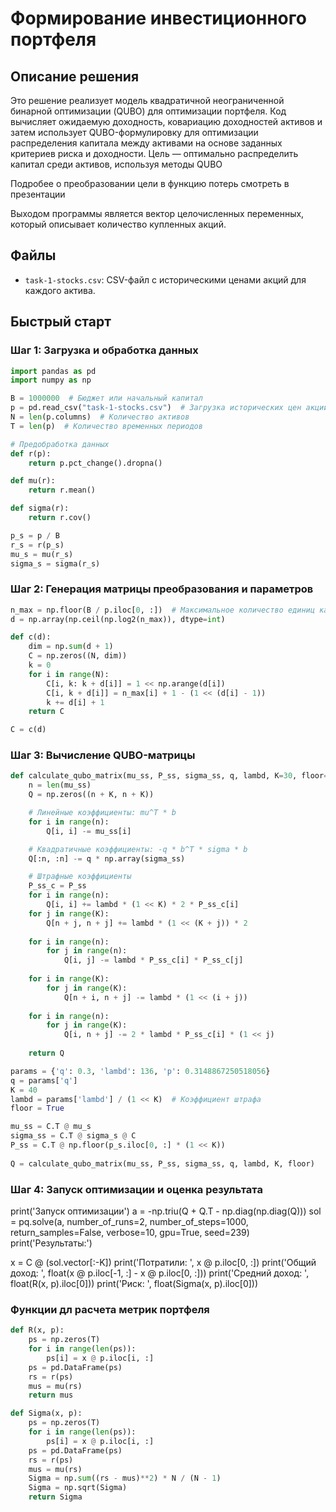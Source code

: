 # Формирование инвестиционного портфеля

## Описание решения

Это решение реализует модель квадратичной неограниченной бинарной оптимизации (QUBO) для оптимизации портфеля. Код вычисляет ожидаемую доходность, ковариацию доходностей активов и затем использует QUBO-формулировку для оптимизации распределения капитала между активами на основе заданных критериев риска и доходности. Цель — оптимально распределить капитал среди активов, используя методы QUBO

Подробее о преобразовании цели в функцию потерь смотреть в презентации


Выходом программы является вектор целочисленных переменных, который описывает количество купленных акций. 

## Файлы

- `task-1-stocks.csv`: CSV-файл с историческими ценами акций для каждого актива. 

## Быстрый старт

### Шаг 1: Загрузка и обработка данных

```python
import pandas as pd
import numpy as np

B = 1000000  # Бюджет или начальный капитал
p = pd.read_csv("task-1-stocks.csv")  # Загрузка исторических цен акций
N = len(p.columns)  # Количество активов
T = len(p)  # Количество временных периодов

# Предобработка данных
def r(p):
    return p.pct_change().dropna()

def mu(r):
    return r.mean()

def sigma(r):
    return r.cov()

p_s = p / B
r_s = r(p_s)
mu_s = mu(r_s)
sigma_s = sigma(r_s)
```
### Шаг 2: Генерация матрицы преобразования и параметров

```python
n_max = np.floor(B / p.iloc[0, :])  # Максимальное количество единиц каждого актива
d = np.array(np.ceil(np.log2(n_max)), dtype=int)

def c(d):
    dim = np.sum(d + 1)
    C = np.zeros((N, dim))
    k = 0
    for i in range(N):
        C[i, k: k + d[i]] = 1 << np.arange(d[i])
        C[i, k + d[i]] = n_max[i] + 1 - (1 << (d[i] - 1))
        k += d[i] + 1
    return C

C = c(d)
```

### Шаг 3: Вычисление QUBO-матрицы

```python
def calculate_qubo_matrix(mu_ss, P_ss, sigma_ss, q, lambd, K=30, floor=True):
    n = len(mu_ss)
    Q = np.zeros((n + K, n + K))

    # Линейные коэффициенты: mu^T * b
    for i in range(n):
        Q[i, i] -= mu_ss[i]

    # Квадратичные коэффициенты: -q * b^T * sigma * b
    Q[:n, :n] -= q * np.array(sigma_ss)

    # Штрафные коэффициенты
    P_ss_c = P_ss
    for i in range(n):
        Q[i, i] += lambd * (1 << K) * 2 * P_ss_c[i]
    for j in range(K):
        Q[n + j, n + j] += lambd * (1 << (K + j)) * 2
    
    for i in range(n):
        for j in range(n):
            Q[i, j] -= lambd * P_ss_c[i] * P_ss_c[j]
    
    for i in range(K):
        for j in range(K):
            Q[n + i, n + j] -= lambd * (1 << (i + j))
            
    for i in range(n):
        for j in range(K):
            Q[i, n + j] -= 2 * lambd * P_ss_c[i] * (1 << j)
    
    return Q

params = {'q': 0.3, 'lambd': 136, 'p': 0.3148867250518056}
q = params['q']
K = 40
lambd = params['lambd'] / (1 << K)  # Коэффициент штрафа
floor = True

mu_ss = C.T @ mu_s
sigma_ss = C.T @ sigma_s @ C
P_ss = C.T @ np.floor(p_s.iloc[0, :] * (1 << K))
    
Q = calculate_qubo_matrix(mu_ss, P_ss, sigma_ss, q, lambd, K, floor)
```

### Шаг 4: Запуск оптимизации и оценка результата
print('Запуск оптимизации')
a = -np.triu(Q + Q.T - np.diag(np.diag(Q)))
sol = pq.solve(a, number_of_runs=2, number_of_steps=1000, return_samples=False, verbose=10, gpu=True, seed=239)
print('Результаты:')

x = C @ (sol.vector[:-K])
print('Потратили: ', x @ p.iloc[0, :])
print('Общий доход: ', float(x @ p.iloc[-1, :] - x @ p.iloc[0, :]))
print('Средний доход: ', float(R(x, p).iloc[0]))
print('Риск: ', float(Sigma(x, p).iloc[0]))

### Функции дл расчета метрик портфеля

```python
def R(x, p):
    ps = np.zeros(T)
    for i in range(len(ps)):
        ps[i] = x @ p.iloc[i, :]
    ps = pd.DataFrame(ps)
    rs = r(ps)
    mus = mu(rs)
    return mus

def Sigma(x, p):
    ps = np.zeros(T)
    for i in range(len(ps)):
        ps[i] = x @ p.iloc[i, :]
    ps = pd.DataFrame(ps)
    rs = r(ps)
    mus = mu(rs)
    Sigma = np.sum((rs - mus)**2) * N / (N - 1)
    Sigma = np.sqrt(Sigma)
    return Sigma
```


